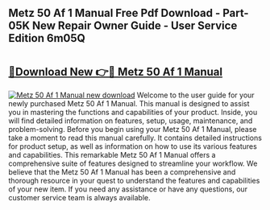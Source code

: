 ## Metz 50 Af 1 Manual Free Pdf Download - Part-05K New Repair Owner Guide - User Service Edition 6m05Q

# <h2><a href="http://cf20029.oget.top/?id=Metz+50+Af+1+Manual">🔗Download New 👉🔴 Metz 50 Af 1 Manual</a></h2>

[![Metz 50 Af 1 Manual new download](https://i.imgur.com/5g1atiW.png)](http://cf20029.oget.top/?id=Metz+50+Af+1+Manual)
Welcome to the user guide for your newly purchased Metz 50 Af 1 Manual. This manual is designed to assist you in mastering the functions and capabilities of your product. Inside, you will find detailed information on features, setup, usage, maintenance, and problem-solving. Before you begin using your Metz 50 Af 1 Manual, please take a moment to read this manual carefully. It contains detailed instructions for product setup, as well as information on how to use its various features and capabilities. This remarkable Metz 50 Af 1 Manual offers a comprehensive suite of features designed to streamline your workflow. We believe that the Metz 50 Af 1 Manual has been a comprehensive and thorough resource in your quest to understand the features and capabilities of your new item. If you need any assistance or have any questions, our customer service team is always available.
